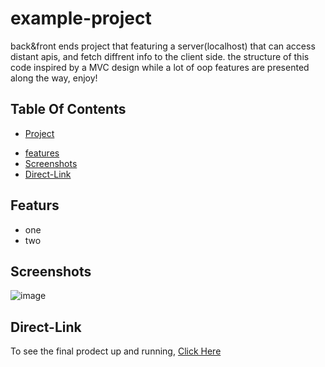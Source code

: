 # example-project

back&front ends project that featuring a server(localhost) that can access distant apis, and fetch diffrent info to the client side.
the structure of this code inspired by a MVC design while a lot of oop features are presented along the way,
enjoy!

## Table Of Contents

-   [Project](#recipe-Project)

*   [features](#featurs)
*   [Screenshots](#screenshots)
*   [Direct-Link](#Direct-Link)

## Featurs

-   one
-   two

## Screenshots

![image](https://user-images.githubusercontent.com/54746985/196617872-454155e0-02a8-49aa-b8b5-a8fba7c1930e.png)

## Direct-Link

To see the final prodect up and running,
[Click Here](https://nirnicole.github.io/example-project/)
